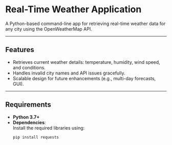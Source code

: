 # Real-Time Weather Application

A Python-based command-line app for retrieving real-time weather data for any city using the OpenWeatherMap API.

---

## Features

- Retrieves current weather details: temperature, humidity, wind speed, and conditions.
- Handles invalid city names and API issues gracefully.
- Scalable design for future enhancements (e.g., multi-day forecasts, GUI).

---

## Requirements

- **Python 3.7+**
- **Dependencies**:  
  Install the required libraries using:
  ```bash
  pip install requests
